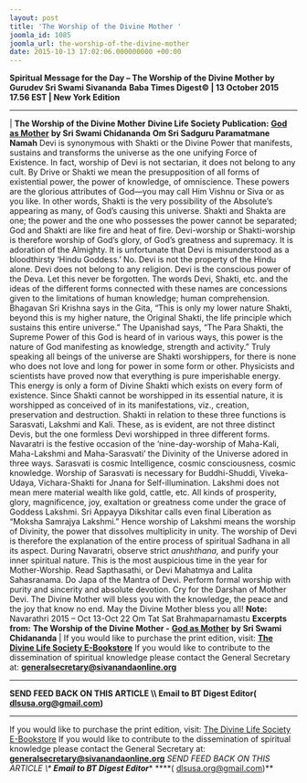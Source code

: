 ```yaml
---
layout: post
title: 'The Worship of the Divine Mother '
joomla_id: 1085
joomla_url: the-worship-of-the-divine-mother
date: 2015-10-13 17:02:06.000000000 +00:00
---
```

**Spiritual Message for the Day – The Worship of the Divine Mother by Gurudev Sri Swami Sivananda**
 **Baba Times Digest© | 13 October 2015 17.56 EST | New York Edition**
* * *
| 
**The Worship of the Divine Mother**
**Divine Life Society Publication:** [**God as Mother**](http://www.dlshq.org/download/godmother.htm#_VPID_4) **by Sri Swami Chidananda**
**Om Sri Sadguru Paramatmane Namah**
Devi is synonymous with Shakti or the Divine Power that manifests, sustains and transforms the universe as the one unifying Force of Existence. In fact, worship of Devi is not sectarian, it does not belong to any cult. By Drive or Shakti we mean the presupposition of all forms of existential power, the power of knowledge, of omniscience. These powers are the glorious attributes of God—you may call Him Vishnu or Siva or as you like. In other words, Shakti is the very possibility of the Absolute’s appearing as many, of God’s causing this universe. Shakti and Shakta are one; the power and the one who possesses the power cannot be separated; God and Shakti are like fire and heat of fire.
Devi-worship or Shakti-worship is therefore worship of God’s glory, of God’s greatness and supremacy. It is adoration of the Almighty. It is unfortunate that Devi is misunderstood as a bloodthirsty ‘Hindu Goddess.’ No. Devi is not the property of the Hindu alone. Devi does not belong to any religion. Devi is the conscious power of the Deva. Let this never be forgotten. The words Devi, Shakti, etc. and the ideas of the different forms connected with these names are concessions given to the limitations of human knowledge; human comprehension. Bhagavan Sri Krishna says in the Gita, “This is only my lower nature Shakti, beyond this is my higher nature, the Original Shakti, the life principle which sustains this entire universe.” The Upanishad says, “The Para Shakti, the Supreme Power of this God is heard of in various ways, this power is the nature of God manifesting as knowledge, strength and activity.” Truly speaking all beings of the universe are Shakti worshippers, for there is none who does not love and long for power in some form or other. Physicists and scientists have proved now that everything is pure imperishable energy. This energy is only a form of Divine Shakti which exists on every form of existence.
Since Shakti cannot be worshipped in its essential nature, it is worshipped as conceived of in its manifestations, viz., creation, preservation and destruction. Shakti in relation to these three functions is Sarasvati, Lakshmi and Kali. These, as is evident, are not three distinct Devis, but the one formless Devi worshipped in three different forms. Navaratri is the festive occasion of the ‘nine-day-worship of Maha-Kali, Maha-Lakshmi and Maha-Sarasvati’ the Divinity of the Universe adored in three ways.
Sarasvati is cosmic Intelligence, cosmic consciousness, cosmic knowledge. Worship of Sarasvati is necessary for Buddhi-Shuddi, Viveka-Udaya, Vichara-Shakti for Jnana for Self-illumination. Lakshmi does not mean mere material wealth like gold, cattle, etc. All kinds of prosperity, glory, magnificence, joy, exaltation or greatness come under the grace of Goddess Lakshmi. Sri Appayya Dikshitar calls even final Liberation as “Moksha Samrajya Lakshmi.” Hence worship of Lakshmi means the worship of Divinity, the power that dissolves multiplicity in unity. The worship of Devi is therefore the explanation of the entire process of spiritual Sadhana in all its aspect.
During Navaratri, observe strict _anushthana,_ and purify your inner spiritual nature. This is the most auspicious time in the year for Mother-Worship. Read Sapthasathi, or Devi Mahatmya and Lalita Sahasranama. Do Japa of the Mantra of Devi. Perform formal worship with purity and sincerity and absolute devotion. Cry for the Darshan of Mother Devi. The Divine Mother will bless you with the knowledge, the peace and the joy that know no end. May the Divine Mother bless you all!
**Note:** Navarathri 2015 – Oct 13-Oct 22
Om Tat Sat Brahmaparnamastu
**Excerpts from:**  **The Worship of the Divine Mother -** [**God as Mother**](http://www.dlshq.org/download/godmother.htm#_VPID_4) **by Sri Swami Chidananda**
 |
If you would like to purchase the print edition, visit: **[The Divine Life Society E-Bookstore](http://www.dlshq.org/download/download.htm)**
If you would like to contribute to the dissemination of spiritual knowledge please contact the General Secretary at: [](mailto:%20%3Cscript%20type=%27text/javascript%27%3E%20%3C%21--%20var%20prefix%20=%20%27ma%27%20+%20%27il%27%20+%20%27to%27;%20var%20path%20=%20%27hr%27%20+%20%27ef%27%20+%20%27=%27;%20var%20addy57016%20=%20%27generalsecretary%27%20+%20%27@%27;%20addy57016%20=%20addy57016%20+%20%27sivanandaonline%27%20+%20%27.%27%20+%20%27org%27;%20document.write%28%27%3Ca%20%27%20+%20path%20+%20%27%5C%27%27%20+%20prefix%20+%20%27:%27%20+%20addy57016%20+%20%27%5C%27%3E%27%29;%20document.write%28addy57016%29;%20document.write%28%27%3C%5C/a%3E%27%29;%20//--%3E%5Cn%20%3C/script%3E%3Cscript%20type=%27text/javascript%27%3E%20%3C%21--%20document.write%28%27%3Cspan%20style=%5C%27display:%20none;%5C%27%3E%27%29;%20//--%3E%20%3C/script%3EThis%20email%20address%20is%20being%20protected%20from%20spambots.%20You%20need%20JavaScript%20enabled%20to%20view%20it.%20%3Cscript%20type=%27text/javascript%27%3E%20%3C%21--%20document.write%28%27%3C/%27%29;%20document.write%28%27span%3E%27%29;%20//--%3E%20%3C/script%3E?subject=Contribution%20to%20Dissemination%20of%20Spiritual%20Knowledge) **generalsecretary@sivanandaonline.org**
****
**SEND FEED BACK ON THIS ARTICLE \\\ Email to BT Digest Editor[](mailto:%20%3Cscript%20type=%27text/javascript%27%3E%20%3C%21--%20var%20prefix%20=%20%27ma%27%20+%20%27il%27%20+%20%27to%27;%20var%20path%20=%20%27hr%27%20+%20%27ef%27%20+%20%27=%27;%20var%20addy72654%20=%20%27dlsusa.org%27%20+%20%27@%27;%20addy72654%20=%20addy72654%20+%20%27gmail%27%20+%20%27.%27%20+%20%27com%27;%20document.write%28%27%3Ca%20%27%20+%20path%20+%20%27%5C%27%27%20+%20prefix%20+%20%27:%27%20+%20addy72654%20+%20%27%5C%27%3E%27%29;%20document.write%28addy72654%29;%20document.write%28%27%3C%5C/a%3E%27%29;%20//--%3E%5Cn%20%3C/script%3E%3Cscript%20type=%27text/javascript%27%3E%20%3C%21--%20document.write%28%27%3Cspan%20style=%5C%27display:%20none;%5C%27%3E%27%29;%20//--%3E%20%3C/script%3EThis%20email%20address%20is%20being%20protected%20from%20spambots.%20You%20need%20JavaScript%20enabled%20to%20view%20it.%20%3Cscript%20type=%27text/javascript%27%3E%20%3C%21--%20document.write%28%27%3C/%27%29;%20document.write%28%27span%3E%27%29;%20//--%3E%20%3C/script%3E?subject=DLS%20Posts)( [dlsusa.org@gmail.com](mailto:dlsusa.org@gmail.com))**
* * *
  
If you would like to purchase the print edition, visit: [The Divine Life Society E-Bookstore](http://www.dlshq.org/download/download.htm)
If you would like to contribute to the dissemination of spiritual knowledge please contact the General Secretary at: **[generalsecretary@sivanandaonline.org](mailto:generalsecretary@sivanandaonline.org)**
**SEND FEED BACK ON THIS ARTICLE \\\**  **Email to BT Digest Editor**** [](mailto:%20%3Cscript%20type=%27text/javascript%27%3E%20%3C%21--%20var%20prefix%20=%20%27ma%27%20+%20%27il%27%20+%20%27to%27;%20var%20path%20=%20%27hr%27%20+%20%27ef%27%20+%20%27=%27;%20var%20addy72654%20=%20%27dlsusa.org%27%20+%20%27@%27;%20addy72654%20=%20addy72654%20+%20%27gmail%27%20+%20%27.%27%20+%20%27com%27;%20document.write%28%27%3Ca%20%27%20+%20path%20+%20%27%5C%27%27%20+%20prefix%20+%20%27:%27%20+%20addy72654%20+%20%27%5C%27%3E%27%29;%20document.write%28addy72654%29;%20document.write%28%27%3C%5C/a%3E%27%29;%20//--%3E%5Cn%20%3C/script%3E%3Cscript%20type=%27text/javascript%27%3E%20%3C%21--%20document.write%28%27%3Cspan%20style=%5C%27display:%20none;%5C%27%3E%27%29;%20//--%3E%20%3C/script%3EThis%20email%20address%20is%20being%20protected%20from%20spambots.%20You%20need%20JavaScript%20enabled%20to%20view%20it.%20%3Cscript%20type=%27text/javascript%27%3E%20%3C%21--%20document.write%28%27%3C/%27%29;%20document.write%28%27span%3E%27%29;%20//--%3E%20%3C/script%3E?subject=DLS%20Posts)****( [dlsusa.org@gmail.com](mailto:dlsusa.org@gmail.com))**  
